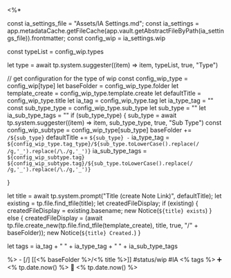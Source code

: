 <%*

const ia_settings_file = "Assets/IA Settings.md";
const ia_settings = app.metadataCache.getFileCache(app.vault.getAbstractFileByPath(ia_settings_file)).frontmatter;
const config_wip = ia_settings.wip

const typeList = config_wip.types

let type = await tp.system.suggester((item) => item, typeList, true, "Type")

// get configuration for the type of wip
const config_wip_type = config_wip[type]
let baseFolder = config_wip_type.folder
let template_create = config_wip_type.template.create
let defaultTitle = config_wip_type.title
let ia_tag = config_wip_type.tag
let ia_type_tag = ""
const sub_type_type = config_wip_type.sub_type
let sub_type = ""
let ia_sub_type_tags = ""
if (sub_type_type) {
	sub_type = await tp.system.suggester((item) => item, sub_type_type, true, "Sub Type")
	const config_wip_subtype = config_wip_type[sub_type]
	baseFolder += `/${sub_type}`
	defaultTitle += ` ${sub_type} - `
	ia_type_tag = `${config_wip_type.tag_type}/${sub_type.toLowerCase().replace(/ /g,'_').replace(/\./g,'_')}`
	ia_sub_type_tags = `${config_wip_subtype.tag} ${config_wip_subtype.tag}/${sub_type.toLowerCase().replace(/ /g,'_').replace(/\./g,'_')}`

}

let title = await tp.system.prompt("Title (create Note Link)", defaultTitle);
let existing = tp.file.find_tfile(title);
let createdFileDisplay;
if (existing) {
  createdFileDisplay = existing.basename;
  new Notice(`${title} exists`)
} else {
	createdFileDisplay = (await tp.file.create_new(tp.file.find_tfile(template_create), title, true, "/" + baseFolder));
  new Notice(`${title} Created.`)
}

let tags = ia_tag + " " + ia_type_tag + " " + ia_sub_type_tags

%>   - [/] [[<% baseFolder %>/<% title %>]]  #status/wip #IA <% tags %>    ➕ <% tp.date.now() %> 🛫 <% tp.date.now() %>